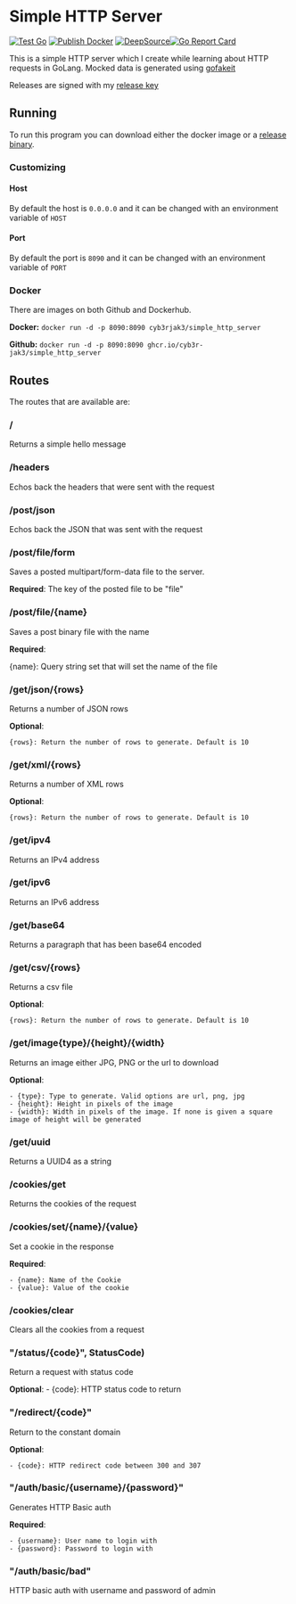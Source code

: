 # Simple HTTP Server

[![Test Go](https://github.com/Cyb3r-Jak3/simple_http_server/actions/workflows/golang.yml/badge.svg)](https://github.com/Cyb3r-Jak3/simple_http_server/actions/workflows/golang.yml) [![Publish Docker](https://github.com/Cyb3r-Jak3/simple_http_server/actions/workflows/docker.yml/badge.svg)](https://github.com/Cyb3r-Jak3/simple_http_server/actions/workflows/docker.yml) [![DeepSource](https://deepsource.io/gh/Cyb3r-Jak3/simple_http_server.svg/?label=active+issues&show_trend=true)](https://deepsource.io/gh/Cyb3r-Jak3/simple_http_server/?ref=repository-badge)[![Go Report Card](https://goreportcard.com/badge/github.com/Cyb3r-Jak3/simple_http_server)](https://goreportcard.com/report/github.com/Cyb3r-Jak3/simple_http_server)

This is a simple HTTP server which I create while learning about HTTP requests in GoLang. Mocked data is generated using [gofakeit](https://github.com/brianvoe/gofakeit/v6)

Releases are signed with my [release key](https://gist.github.com/Cyb3r-Jak3/8a9ba09406d991d5bab0d677b1af799d)

## Running

To run this program you can download either the docker image or a [release binary](https://github.com/Cyb3r-Jak3/simple_http_server/releases/latest).

### Customizing

#### Host

By default the host is `0.0.0.0` and it can be changed with an environment variable of `HOST`

#### Port

By default the port is `8090` and it can be changed with an environment variable of `PORT`

### Docker

There are images on both Github and Dockerhub.

**Docker:**
`docker run -d -p 8090:8090 cyb3rjak3/simple_http_server`

**Github:**
`docker run -d -p 8090:8090 ghcr.io/cyb3r-jak3/simple_http_server`

## Routes

The routes that are available are:

### /

Returns a simple hello message

### /headers

Echos back the headers that were sent with the request

### /post/json

Echos back the JSON that was sent with the request

### /post/file/form

Saves a posted multipart/form-data file to the server.

**Required**: The key of the posted file to be "file"

### /post/file/{name}

Saves a post binary file with the name

**Required**:

  {name}: Query string set that will set the name of the file

### /get/json/{rows}

Returns a number of JSON rows

**Optional**:

    {rows}: Return the number of rows to generate. Default is 10

### /get/xml/{rows}

Returns a number of XML rows

**Optional**:

    {rows}: Return the number of rows to generate. Default is 10

### /get/ipv4

Returns an IPv4 address

### /get/ipv6

Returns an IPv6 address

### /get/base64

Returns a paragraph that has been base64 encoded

### /get/csv/{rows}

Returns a csv file

**Optional**:

    {rows}: Return the number of rows to generate. Default is 10

### /get/image{type}/{height}/{width}

Returns an image either JPG, PNG or the url to download

**Optional**:

    - {type}: Type to generate. Valid options are url, png, jpg
    - {height}: Height in pixels of the image
    - {width}: Width in pixels of the image. If none is given a square image of height will be generated

### /get/uuid

Returns a UUID4 as a string

### /cookies/get

Returns the cookies of the request

### /cookies/set/{name}/{value}

Set a cookie in the response

**Required**:

    - {name}: Name of the Cookie
    - {value}: Value of the cookie

### /cookies/clear

Clears all the cookies from a request

### "/status/{code}", StatusCode)

Return a request with status code

**Optional**:
    - {code}: HTTP status code to return

### "/redirect/{code}"

Return to the constant domain

**Optional**:

    - {code}: HTTP redirect code between 300 and 307

### "/auth/basic/{username}/{password}"

Generates HTTP Basic auth

**Required**:

    - {username}: User name to login with
    - {password}: Password to login with

### "/auth/basic/bad"

HTTP basic auth with username and password of admin
